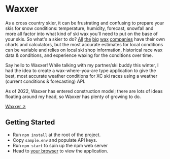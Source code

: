 # Waxxer

As a cross country skier, it can be frustrating and confusing to prepare your skis for snow conditions: temperature, humidity, forecast, snowfall and more all factor into what kind of ski wax you'll need to put on the base of your skis. So what's a skier to do? [All](https://www.swixsport.com/en/ski-wax/) [the](https://tokous.com/) [big](https://brikomaplus.de/en/skiwachs/experts-order/) [wax](http://startskiwax.com/en/waxing-info) [companies](https://www.zumwax.com/) have their own charts and calculators, but the most accurate estimates for local conditions can be variable and relies on local ski shop information, historical race wax data & conditions, and experience waxing for the conditions over time.

Say hello to Waxxer! While talking with my partner/ski buddy this winter, I had the idea to create a wax-where-you-are type application to give the best, most accurate weather conditions for XC ski races using a weather (current conditions & forecasting) API.

As of 2022, Waxxer has entered construction model; there are lots of ideas floating around my head, so Waxxer has plenty of growing to do.

[Waxxer ↗︎](http://www.waxxer.io)

## Getting Started

- Run `npm install` at the root of the project.
- Copy `sample.env` and populate API keys.
- Run `npm start` to spin up the npm web server
- Head to [your browser](http://localhost:3000/) to view the application.
